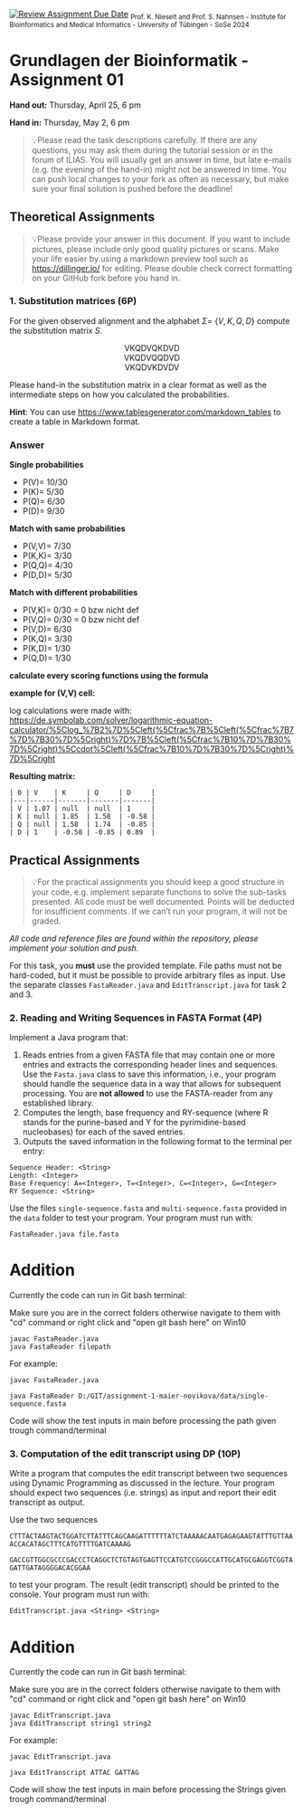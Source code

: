 [![Review Assignment Due Date](https://classroom.github.com/assets/deadline-readme-button-24ddc0f5d75046c5622901739e7c5dd533143b0c8e959d652212380cedb1ea36.svg)](https://classroom.github.com/a/AkQrHP5P)
<sub>Prof. K. Nieselt and Prof. S. Nahnsen - Institute for Bioinformatics and Medical Informatics - University of Tübingen - SoSe 2024</sub>

# Grundlagen der Bioinformatik - Assignment 01

**Hand out:** Thursday, April 25, 6 pm

**Hand in:** Thursday, May 2, 6 pm

> 💡Please read the task descriptions carefully. If there are any questions, you may ask them during the tutorial session or in the forum of ILIAS. You will usually get an answer in time, but late e-mails (e.g. the evening of the hand-in) might not be answered in time. You can push local changes to your fork as often as necessary, but make sure your final solution is pushed before the deadline!

## Theoretical Assignments

> 💡Please provide your answer in this document. If you want to include pictures, please include only good quality pictures or scans. Make your life easier by using a markdown preview tool such as https://dillinger.io/ for editing. Please double check correct formatting on your GitHub fork before you hand in.

### 1. Substitution matrices (6P)

For the given observed alignment and the alphabet $\Sigma =$ $`\{ V, K, Q, D \}`$ compute the substitution matrix $S$.

<div align="center">

VKQDVQKDVD  
VKQDVQQDVD  
VKQDVKDVDV

</div>

Please hand-in the substitution matrix in a clear format as well as the intermediate steps on how you calculated the probabilities.

**Hint**: You can use https://www.tablesgenerator.com/markdown_tables to create a table in Markdown format.

### Answer

**Single probabilities**
- P(V)= 10/30
- P(K)= 5/30
- P(Q)= 6/30
- P(D)= 9/30


**Match with same probabilities**
- P(V,V)= 7/30
- P(K,K)= 3/30
- P(Q,Q)= 4/30
- P(D,D)= 5/30


**Match with different probabilities**
- P(V,K)= 0/30 = 0 bzw nicht def
- P(V,Q)= 0/30 = 0 bzw nicht def
- P(V,D)= 6/30
- P(K,Q)= 3/30
- P(K,D)= 1/30
- P(Q,D)= 1/30


**calculate every scoring functions using the formula**

**example for (V,V) cell:**

log calculations were made with: https://de.symbolab.com/solver/logarithmic-equation-calculator/%5Clog_%7B2%7D%5Cleft(%5Cfrac%7B%5Cleft(%5Cfrac%7B7%7D%7B30%7D%5Cright)%7D%7B%5Cleft(%5Cfrac%7B10%7D%7B30%7D%5Cright)%5Ccdot%5Cleft(%5Cfrac%7B10%7D%7B30%7D%5Cright)%7D%5Cright

**Resulting matrix:**
```
| 0 | V    | K     | Q     | D     |
|---|------|-------|-------|-------|
| V | 1.07 | null  | null  | 1     |
| K | null | 1.85  | 1.58  | -0.58 |
| Q | null | 1.58  | 1.74  | -0.85 |
| D | 1    | -0.58 | -0.85 | 0.89  |
```

## Practical Assignments

> 💡For the practical assignments you should keep a good structure in your code, e.g. implement separate functions to solve the sub-tasks presented. All code must be well documented. Points will be deducted for insufficient comments. If we can’t run your program, it will not be graded.

_All code and reference files are found within the repository, please implement your solution and push._

For this task, you **must** use the provided template. File paths must not be hard-coded, but it
must be possible to provide arbitrary files as input. Use the separate classes `FastaReader.java`
and `EditTranscript.java` for task 2 and 3.

### 2. Reading and Writing Sequences in FASTA Format (4P)

Implement a Java program that:

1. Reads entries from a given FASTA file that may contain one or more entries and extracts the corresponding header lines and sequences. Use the `Fasta.java` class to save this information, i.e., your program should handle the sequence data in a way that allows for subsequent processing. You are **not allowed** to use the FASTA-reader from any established library.
2. Computes the length, base frequency and RY-sequence (where R stands for the purine-based and Y for the pyrimidine-based nucleobases) for each of the saved entries.
3. Outputs the saved information in the following format to the terminal per entry:

```
Sequence Header: <String>
Length: <Integer>
Base Frequency: A=<Integer>, T=<Integer>, C=<Integer>, G=<Integer>
RY Sequence: <String>
```

Use the files `single-sequence.fasta` and `multi-sequence.fasta` provided in the `data` folder to test your program. Your program must run with:

`FastaReader.java file.fasta`

# Addition 

Currently the code can run in Git bash terminal:

Make sure you are in the correct folders otherwise navigate to them with "cd" command or right click and "open git bash here" on Win10

```
javac FastaReader.java
java FastaReader filepath
```
For example:
```
javac FastaReader.java

java FastaReader D:/GIT/assignment-1-maier-novikova/data/single-sequence.fasta
```
Code will show the test inputs in main before processing the path given trough command/terminal

### 3. Computation of the edit transcript using DP (10P)

Write a program that computes the edit transcript between two sequences using Dynamic Programming as discussed in the lecture. Your program should expect two sequences (i.e. strings) as input and report their edit transcript as output.

Use the two sequences

`CTTTACTAAGTACTGGATCTTATTTCAGCAAGATTTTTTATCTAAAAACAATGAGAGAAGTATTTGTTAAACCACATAGCTTTCATGTTTTGATCAAAAG`

`GACCGTTGGCGCCCGACCCTCAGGCTCTGTAGTGAGTTCCATGTCCGGGCCATTGCATGCGAGGTCGGTAGATTGATAGGGGACACGGAA`

to test your program. The result (edit transcript) should be printed to the console. Your program must run with:

`EditTranscript.java <String> <String>`

# Addition 
Currently the code can run in Git bash terminal:

Make sure you are in the correct folders otherwise navigate to them with "cd" command or right click and "open git bash here" on Win10

```
javac EditTranscript.java
java EditTranscript string1 string2
```
For example:
```
javac EditTranscript.java

java EditTranscript ATTAC GATTAG
```
Code will show the test inputs in main before processing the Strings given trough command/terminal